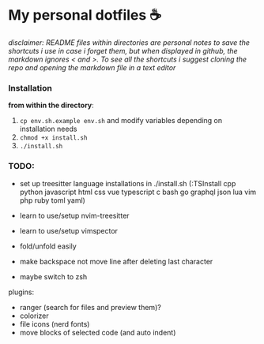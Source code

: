 # My personal dotfiles :coffee:

_disclaimer: README files within directories are personal notes to save the shortcuts i use in case i forget them, but when displayed in github, the markdown ignores \< and \>. To see all the shortcuts i suggest cloning the repo and opening the markdown file in a text editor_

### Installation

**from within the directory**:

1. `cp env.sh.example env.sh` and modify variables depending on installation needs
2. `chmod +x install.sh`
3. `./install.sh`

### TODO:

- set up treesitter language installations in ./install.sh
  (:TSInstall cpp python javascript html css vue typescript c bash go graphql json lua vim php ruby toml yaml)

- learn to use/setup nvim-treesitter
- learn to use/setup vimspector
- fold/unfold easily
- make backspace not move line after deleting last character
- maybe switch to zsh

plugins:

- ranger (search for files and preview them)?
- colorizer
- file icons (nerd fonts)
- move blocks of selected code (and auto indent)
